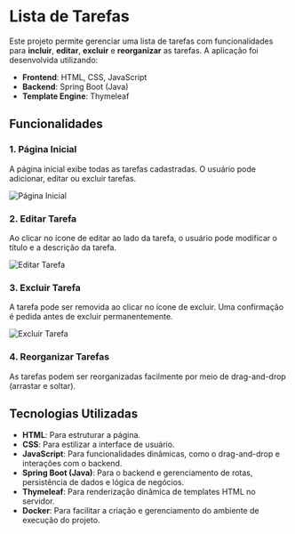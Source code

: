 # Lista de Tarefas

Este projeto permite gerenciar uma lista de tarefas com funcionalidades para **incluir**, **editar**, **excluir** e **reorganizar** as tarefas. A aplicação foi desenvolvida utilizando:

- **Frontend**: HTML, CSS, JavaScript
- **Backend**: Spring Boot (Java)
- **Template Engine**: Thymeleaf

## Funcionalidades

### 1. Página Inicial

A página inicial exibe todas as tarefas cadastradas. O usuário pode adicionar, editar ou excluir tarefas.

![Página Inicial](https://github.com/user-attachments/assets/c0a38d09-4955-4326-9724-d0bea11ceec6)

### 2. Editar Tarefa

Ao clicar no ícone de editar ao lado da tarefa, o usuário pode modificar o título e a descrição da tarefa.

![Editar Tarefa](https://github.com/user-attachments/assets/182df7a0-811b-4d99-8720-df0c82d5e968)

### 3. Excluir Tarefa

A tarefa pode ser removida ao clicar no ícone de excluir. Uma confirmação é pedida antes de excluir permanentemente.

![Excluir Tarefa](https://github.com/user-attachments/assets/d0d9ceb7-095a-4882-87cb-809a4cb97989)

### 4. Reorganizar Tarefas

As tarefas podem ser reorganizadas facilmente por meio de drag-and-drop (arrastar e soltar).

## Tecnologias Utilizadas

- **HTML**: Para estruturar a página.
- **CSS**: Para estilizar a interface de usuário.
- **JavaScript**: Para funcionalidades dinâmicas, como o drag-and-drop e interações com o backend.
- **Spring Boot (Java)**: Para o backend e gerenciamento de rotas, persistência de dados e lógica de negócios.
- **Thymeleaf**: Para renderização dinâmica de templates HTML no servidor.
- **Docker**: Para facilitar a criação e gerenciamento do ambiente de execução do projeto.
